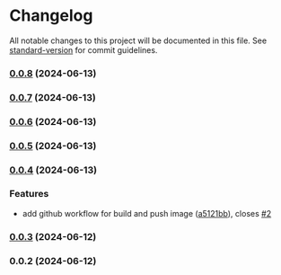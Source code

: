 # Changelog

All notable changes to this project will be documented in this file. See [standard-version](https://github.com/conventional-changelog/standard-version) for commit guidelines.

### [0.0.8](https://github.com/cross-training/infrastructure/compare/v0.0.7...v0.0.8) (2024-06-13)

### [0.0.7](https://github.com/cross-training/infrastructure/compare/v0.0.6...v0.0.7) (2024-06-13)

### [0.0.6](https://github.com/cross-training/infrastructure/compare/v0.0.5...v0.0.6) (2024-06-13)

### [0.0.5](https://github.com/cross-training/infrastructure/compare/v0.0.4...v0.0.5) (2024-06-13)

### [0.0.4](https://github.com/cross-training/infrastructure/compare/v0.0.3...v0.0.4) (2024-06-13)


### Features

* add github workflow for build and push image ([a5121bb](https://github.com/cross-training/infrastructure/commit/a5121bb2cbddc74155df4084522b826abe828865)), closes [#2](https://github.com/cross-training/infrastructure/issues/2)

### [0.0.3](https://github.com/cross-training/infrastructure/compare/v0.0.2...v0.0.3) (2024-06-12)

### 0.0.2 (2024-06-12)
